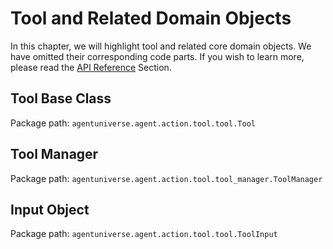 # Tool and Related Domain Objects
In this chapter, we will highlight tool and related core domain objects. We have omitted their corresponding code parts. If you wish to learn more, please read the [API Reference](../../Tech_Capabilities/Others/API_Reference.md) Section.

## Tool Base Class
Package path: `agentuniverse.agent.action.tool.tool.Tool`

## Tool Manager
Package path: `agentuniverse.agent.action.tool.tool_manager.ToolManager`

## Input Object
Package path: `agentuniverse.agent.action.tool.tool.ToolInput`

